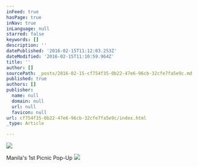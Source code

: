 ```yaml
---
inFeed: true
hasPage: true
inNav: true
inLanguage: null
starred: false
keywords: []
description: ''
datePublished: '2016-02-15T11:12:03.253Z'
dateModified: '2016-02-15T11:10:59.964Z'
title: ''
author: []
sourcePath: _posts/2016-02-15-cf754f35-0b22-47e6-96cb-32cfe7fa5e9c.md
published: true
authors: []
publisher:
  name: null
  domain: null
  url: null
  favicon: null
url: cf754f35-0b22-47e6-96cb-32cfe7fa5e9c/index.html
_type: Article

---
```

![](https://s3-us-west-2.amazonaws.com/the-grid-img/p/7fdb2e58e751b9f23e1c414b6e0f0af0039ccfb9.png)

Manila's 1st Picnic Pop-Up
![](https://the-grid-user-content.s3-us-west-2.amazonaws.com/cb6a3772-a869-4b01-ad8b-05ec1ca97803.jpg)